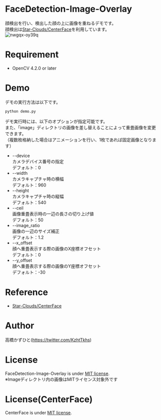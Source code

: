 # FaceDetection-Image-Overlay
顔検出を行い、検出した顔の上に画像を重ねるデモです。<br>
顔検出は[Star-Clouds/CenterFace](https://github.com/Star-Clouds/CenterFace)を利用しています。<br>
![nwgqx-oy39q](https://user-images.githubusercontent.com/37477845/99551738-8f268e00-29ff-11eb-8565-5dd9eaadc534.gif)

# Requirement 
* OpenCV 4.2.0 or later

# Demo
デモの実行方法は以下です。
```bash
python demo.py
```
デモ実行時には、以下のオプションが指定可能です。<br>
また、「image」ディレクトリの画像を差し替えることによって重畳画像を変更できます。<br>
（複数枚格納した場合はアニメーションを行い、1枚であれば固定画像となります）

* --device<br>
カメラデバイス番号の指定<br>
デフォルト：0
* --width<br>
カメラキャプチャ時の横幅<br>
デフォルト：960
* --height<br>
カメラキャプチャ時の縦幅<br>
デフォルト：540
* --ceil<br>
画像重畳表示時の一辺の長さの切り上げ値<br>
デフォルト：50
* --image_ratio<br>
画像の一辺のサイズ補正<br>
デフォルト：1.2
* --x_offset<br>
顔へ重畳表示する際の画像のX座標オフセット<br>
デフォルト：0
* --y_offset<br>
顔へ重畳表示する際の画像のY座標オフセット<br>
デフォルト：-30

# Reference
* [Star-Clouds/CenterFace](https://github.com/Star-Clouds/CenterFace)

# Author
高橋かずひと(https://twitter.com/KzhtTkhs)
 
# License 
FaceDetection-Image-Overlay is under [MIT license](https://en.wikipedia.org/wiki/MIT_License).<br>
※Imageディレクトリ内の画像はMITライセンス対象外です

# License(CenterFace)
CenterFace is under [MIT license](https://en.wikipedia.org/wiki/MIT_License).
